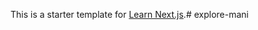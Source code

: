 This is a starter template for [Learn Next.js](https://nextjs.org/learn).#   e x p l o r e - m a n i  
 
